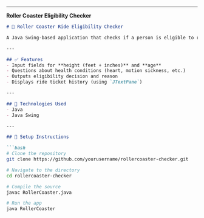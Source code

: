 
---

 **Roller Coaster Eligibility Checker**

```markdown
# 🎢 Roller Coaster Ride Eligibility Checker

A Java Swing-based application that checks if a person is eligible to ride a roller coaster based on height, age, and health conditions.

---

## ✅ Features
- Input fields for **height (feet + inches)** and **age**
- Questions about health conditions (heart, motion sickness, etc.)
- Outputs eligibility decision and reason
- Displays ride ticket history (using `JTextPane`)

---

## 🚀 Technologies Used
- Java
- Java Swing

---

## 📂 Setup Instructions

```bash
# Clone the repository
git clone https://github.com/yourusername/rollercoaster-checker.git

# Navigate to the directory
cd rollercoaster-checker

# Compile the source
javac RollerCoaster.java

# Run the app
java RollerCoaster
